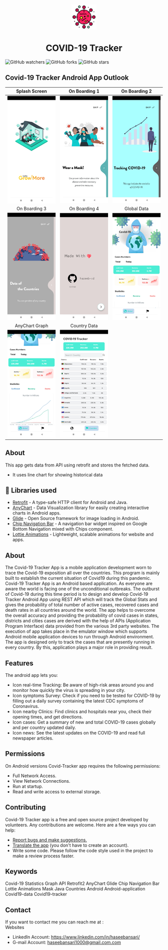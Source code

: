 <p align="center">
    <a>
    <img src="media/covid_icon.png" width="80" height="80"/>
    </a>
    <h1 align="center">COVID-19 Tracker</h1>
</p>

![GitHub watchers](https://img.shields.io/github/watchers/haseeb-xd/Covid19-Tracker?style=social)
![GitHub forks](https://img.shields.io/github/forks/haseeb-xd/Covid19-Tracker?style=social)
![GitHub stars](https://img.shields.io/github/stars/haseeb-xd/Covid19-Tracker?style=social)


##  Covid-19 Tracker Android App Outlook
| Splash Screen | On Boarding 1 |  On Boarding 2 |
|:-:|:-:|:-:|
| ![Fist](media/screenshot_1.jpg?raw=true) | ![3](media/screenshot_2.jpg?raw=true) | ![3](media/screenshot_3.jpg?raw=true) |
| On Boarding 3 | On Boarding 4 |  Global Data |
| ![4](media/screenshot_4.jpg?raw=true) | ![5](media/screenshot_5.jpg?raw=true) | ![6](media/screenshot_6.jpg?raw=true) |
| AnyChart Graph | Country Data |  
| ![7](media/screenshot_7.jpg?raw=true) | ![8](media/screenshot_8.jpg?raw=true) | 


## About
This app gets data from API using retrofit and stores the fetched data.
- It uses line chart for showing historical data 

## 📃 Libraries used
- [Retrofit](https://square.github.io/retrofit/) - A type-safe HTTP client for Android and Java.
- [AnyChart](https://github.com/AnyChart/AnyChart-Android) - Data Visualization library for easily creating interactive charts in Android apps.
- [Glide](https://github.com/bumptech/glide) - Open Source framework for image loading in Android.
- [Chip Navigation Bar](https://github.com/ismaeldivita/chip-navigation-bar) - A navigation bar widget inspired on Google Bottom Navigation mixed with Chips component.
- [Lottie Animations](https://lottiefiles.com/) - Lightweight, scalable animations for website and apps.

## About

The Covid-19 Tracker App is a mobile application development worn to trace the Covid-19 exposition all over the countries. This program is mainly built to establish the current situation of Covid19 during this pandemic. Covid-19 Tracker App is an Android based application. As everyone are aware the world is facing one of the unconditional outbreaks. The outburst of Covid-19 during this time period is to design and develop Covid-19 Tracker Android App using REST API which will track the Global Stats and gives the probability of total number of active cases, recovered cases and death rates in all countries around the world. 
The app helps to overcome the overall accuracy and providing the probability of covid cases in states, districts and cities cases are derived with the help of APIs (Application Program Interface) data provided from the various 3rd party websites. 
The execution of app takes place in the emulator window which supports Android mobile application devices to run through Android environment. The app is designed only to track the cases that are presently running in every country. By this, application plays a major role in providing result.

## Features

The android app lets you:
- Icon real-time Tracking: Be aware of high-risk areas around you and monitor how quickly the virus is spreading in your city.
- Icon symptoms Survey: Check if you need to be tested for COVID-19 by filling out a daily survey containing the latest CDC symptoms of Coronavirus.
- Icon nearby Clinics: Find clinics and hospitals near you, check their opening times, and get directions.
- Icon cases: Get a summary of new and total COVID-19 cases globally and per country updated daily.
- Icon news: See the latest updates on the COVID-19 and read full newspaper articles.

## Permissions

On Android versions Covid-Tracker app requires the following permissions:
- Full Network Access.
- View Network Connections.
- Run at startup.
- Read and write access to external storage.

## Contributing

Covid-19 Tracker app is a free and open source project developed by volunteers. Any contributions are welcome. Here are a few ways you can help:
 * [Report bugs and make suggestions.](https://github.com/haseeb-xd/Covid19-Tracker/issues)
 * [Translate the app](https://github.com/haseeb-xd/Covid19-Tracker) (you don't have to create an account).
 * Write some code. Please follow the code style used in the project to make a review process faster.


## Keywords
Covid-19 Statistics Graph API Retrofit2 AnyChart Glide Chip Navigation Bar Lottie Animations 
Mask Java Countries Android Android-application Covid19-data Covid19-tracker

## Contact 

If you want to contact me you can reach me at :  
     Websites
-   LinkedIn Account: https://www.linkedin.com/in/haseebansari/
-   G-mail Account: haseebansari1000@gmail.com.com




